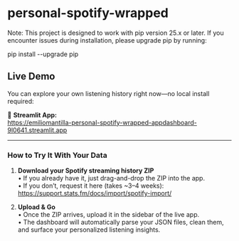 # personal-spotify-wrapped

Note: This project is designed to work with pip version 25.x or later. If you encounter issues during installation, please upgrade pip by running:

pip install --upgrade pip

## Live Demo

You can explore your own listening history right now—no local install required:

🔗 **Streamlit App:**  
https://emiliomantilla-personal-spotify-wrapped-appdashboard-9l0641.streamlit.app

---

### How to Try It With Your Data

1. **Download your Spotify streaming history ZIP**  
   • If you already have it, just drag-and-drop the ZIP into the app.  
   • If you don’t, request it here (takes ~3–4 weeks):  
   https://support.stats.fm/docs/import/spotify-import/

2. **Upload & Go**  
   • Once the ZIP arrives, upload it in the sidebar of the live app.  
   • The dashboard will automatically parse your JSON files, clean them, and surface your personalized listening insights.

